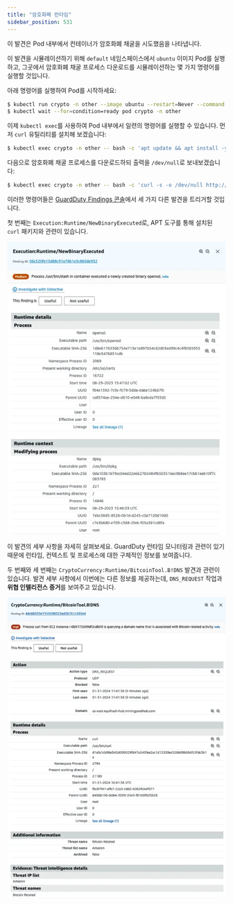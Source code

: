 ```yaml
---
title: "암호화폐 런타임"
sidebar_position: 531
---
```


이 발견은 Pod 내부에서 컨테이너가 암호화폐 채굴을 시도했음을 나타냅니다.

이 발견을 시뮬레이션하기 위해 `default` 네임스페이스에서 `ubuntu` 이미지 Pod를 실행하고, 그곳에서 암호화폐 채굴 프로세스 다운로드를 시뮬레이션하는 몇 가지 명령어를 실행할 것입니다.

아래 명령어를 실행하여 Pod를 시작하세요:

```bash
$ kubectl run crypto -n other --image ubuntu --restart=Never --command -- sleep infinity
$ kubectl wait --for=condition=ready pod crypto -n other
```

이제 `kubectl exec`를 사용하여 Pod 내부에서 일련의 명령어를 실행할 수 있습니다. 먼저 `curl` 유틸리티를 설치해 보겠습니다:

```bash
$ kubectl exec crypto -n other -- bash -c 'apt update && apt install -y curl'
```

다음으로 암호화폐 채굴 프로세스를 다운로드하되 출력을 `/dev/null`로 보내보겠습니다:

```bash test=false
$ kubectl exec crypto -n other -- bash -c 'curl -s -o /dev/null http://us-east.equihash-hub.miningpoolhub.com:12026 || true && echo "Done!"'
```

이러한 명령어들은 [GuardDuty Findings 콘솔](https://console.aws.amazon.com/guardduty/home#/findings)에서 세 가지 다른 발견을 트리거할 것입니다.

첫 번째는 `Execution:Runtime/NewBinaryExecuted`로, APT 도구를 통해 설치된 `curl` 패키지와 관련이 있습니다.

![바이너리 실행 발견](assets/binary-execution.webp)

이 발견의 세부 사항을 자세히 살펴보세요. GuardDuty 런타임 모니터링과 관련이 있기 때문에 런타임, 컨텍스트 및 프로세스에 대한 구체적인 정보를 보여줍니다.

두 번째와 세 번째는 `CryptoCurrency:Runtime/BitcoinTool.B!DNS` 발견과 관련이 있습니다. 발견 세부 사항에서 이번에는 다른 정보를 제공하는데, `DNS_REQUEST` 작업과 **위협 인텔리전스 증거**를 보여주고 있습니다.

![암호화폐 런타임 발견](assets/crypto-runtime.webp)